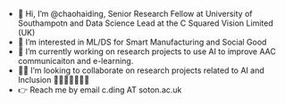 - 👋 Hi, I’m @chaohaiding, Senior Research Fellow at University of Southampotn and Data Science Lead at the C Squared Vision Limited (UK)
- 👀 I’m interested in ML/DS for Smart Manufacturing and Social Good
- 🌱 I’m currently working on research projects to use AI to improve AAC communicaiton and e-learning.
- 🙋‍♂️ I’m looking to collaborate on research projects related to AI and Inclusion 👩‍🦽🧑‍🦽🧑‍🦯🚶
- 👉 Reach me by email c.ding AT soton.ac.uk

<!---
chaohaiding/chaohaiding is a ✨ special ✨ repository because its `README.md` (this file) appears on your GitHub profile.
You can click the Preview link to take a look at your changes.
--->
